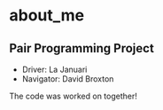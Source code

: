 

# about_me

## Pair Programming Project

* Driver: La Januari
* Navigator: David Broxton

The code was worked on together!
